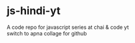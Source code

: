# js-hindi-yt
A code repo for javascript series at chai & code yt
<br>
switch to apna collage for github

